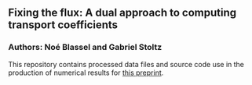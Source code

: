## Fixing the flux: A dual approach to computing transport coefficients
### Authors: Noé Blassel and Gabriel Stoltz

This repository contains processed data files and source code use in the production of numerical results for [this preprint](https://arxiv.org/abs/2305.08224).